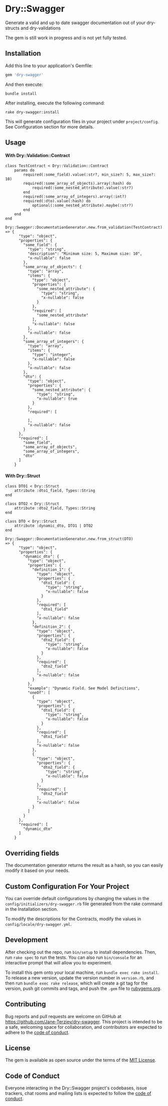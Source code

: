 # Dry::Swagger

Generate a valid and up to date swagger documentation out of your dry-structs and dry-validations

The gem is still work in progress and is not yet fully tested.
## Installation

Add this line to your application's Gemfile:

```ruby
gem 'dry-swagger'
```

And then execute:

    bundle install

After installing, execute the following command:
    
    rake dry-swagger:install

This will generate configuration files in your project under `project/config`. See Configuration section for more details.

## Usage

#### With Dry::Validation::Contract
    class TestContract < Dry::Validation::Contract
        params do
            required(:some_field).value(:str?, min_size?: 5, max_size?: 10)
            required(:some_array_of_objects).array(:hash) do
                required(:some_nested_attribute).value(:str?)
            end
            required(:some_array_of_integers).array(:int?)
            required(:dto).value(:hash) do
                optional(:some_nested_attribute).maybe(:str?)
            end
        end
    end
    
    Dry::Swagger::DocumentationGenerator.new.from_validation(TestContract)
    => {
          "type": "object",
          "properties": {
            "some_field": {
              "type": "string",
              "description": "Minimum size: 5, Maximum size: 10",
              "x-nullable": false
            },
            "some_array_of_objects": {
              "type": "array",
              "items": {
                "type": "object",
                "properties": {
                  "some_nested_attribute": {
                    "type": "string",
                    "x-nullable": false
                  }
                },
                "required": [
                  "some_nested_attribute"
                ],
                "x-nullable": false
              },
              "x-nullable": false
            },
            "some_array_of_integers": {
              "type": "array",
              "items": {
                "type": "integer",
                "x-nullable": false
              },
              "x-nullable": false
            },
            "dto": {
              "type": "object",
              "properties": {
                "some_nested_attribute": {
                  "type": "string",
                  "x-nullable": true
                }
              },
              "required": [
        
              ],
              "x-nullable": false
            }
          },
          "required": [
            "some_field",
            "some_array_of_objects",
            "some_array_of_integers",
            "dto"
          ]
        }

#### With Dry::Struct
    class DTO1 < Dry::Struct
        attribute :dto1_field, Types::String
    end
    
    class DTO2 < Dry::Struct
        attribute :dto2_field, Types::String
    end
    
    class DTO < Dry::Struct
        attribute :dynamic_dto, DTO1 | DTO2
    end

    Dry::Swagger::DocumentationGenerator.new.from_struct(DTO)
    => {
          "type": "object",
          "properties": {
            "dynamic_dto": {
              "type": "object",
              "properties": {
                "definition_1": {
                  "type": "object",
                  "properties": {
                    "dto1_field": {
                      "type": "string",
                      "x-nullable": false
                    }
                  },
                  "required": [
                    "dto1_field"
                  ],
                  "x-nullable": false
                },
                "definition_2": {
                  "type": "object",
                  "properties": {
                    "dto2_field": {
                      "type": "string",
                      "x-nullable": false
                    }
                  },
                  "required": [
                    "dto2_field"
                  ],
                  "x-nullable": false
                }
              },
              "example": "Dynamic Field. See Model Definitions",
              "oneOf": [
                {
                  "type": "object",
                  "properties": {
                    "dto1_field": {
                      "type": "string",
                      "x-nullable": false
                    }
                  },
                  "required": [
                    "dto1_field"
                  ],
                  "x-nullable": false
                },
                {
                  "type": "object",
                  "properties": {
                    "dto2_field": {
                      "type": "string",
                      "x-nullable": false
                    }
                  },
                  "required": [
                    "dto2_field"
                  ],
                  "x-nullable": false
                }
              ]
            }
          },
          "required": [
            "dynamic_dto"
          ]
        }

## Overriding fields
The documentation generator returns the result as a hash, so you can easily modify it based on your needs.
    
## Custom Configuration For Your Project
You can override default configurations by changing the values in the `config/initializers/dry-swagger.rb` file generated from the rake command in the Installation section.

To modify the descriptions for the Contracts, modify the values in `config/locale/dry-swagger.yml`.

## Development

After checking out the repo, run `bin/setup` to install dependencies. Then, run `rake spec` to run the tests. You can also run `bin/console` for an interactive prompt that will allow you to experiment.

To install this gem onto your local machine, run `bundle exec rake install`. To release a new version, update the version number in `version.rb`, and then run `bundle exec rake release`, which will create a git tag for the version, push git commits and tags, and push the `.gem` file to [rubygems.org](https://rubygems.org).

## Contributing

Bug reports and pull requests are welcome on GitHub at https://github.com/Jane-Terziev/dry-swagger. This project is intended to be a safe, welcoming space for collaboration, and contributors are expected to adhere to the [code of conduct](https://github.com/[USERNAME]/dry-swagger/blob/master/CODE_OF_CONDUCT.md).


## License

The gem is available as open source under the terms of the [MIT License](https://opensource.org/licenses/MIT).

## Code of Conduct

Everyone interacting in the Dry::Swagger project's codebases, issue trackers, chat rooms and mailing lists is expected to follow the [code of conduct](https://github.com/[USERNAME]/dry-swagger/blob/master/CODE_OF_CONDUCT.md).
